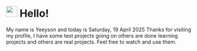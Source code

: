  <h1>
    <img src="https://emojis.slackmojis.com/emojis/images/1643510097/45343/hi.gif?1643510097" width="30"/> 
    Hello!
 </h1>
 <p>
    My name is Yeeyson and today is Saturday, 19 April 2025
    Thanks for visiting my profile, I have some test projects going on others are done learning projects and others are real projects.
    Feel free to watch and use them.
 </p>